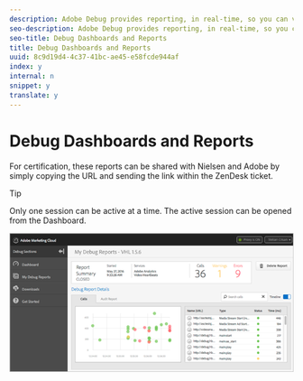 ```yaml
---
description: Adobe Debug provides reporting, in real-time, so you can view both Adobe and Nielsen hits and metadata that are being sent during video playback. Each of these reports can be saved within Debug.
seo-description: Adobe Debug provides reporting, in real-time, so you can view both Adobe and Nielsen hits and metadata that are being sent during video playback. Each of these reports can be saved within Debug.
seo-title: Debug Dashboards and Reports
title: Debug Dashboards and Reports
uuid: 8c9d19d4-4c37-41bc-ae45-e58fcde944af
index: y
internal: n
snippet: y
translate: y
---
```


# Debug Dashboards and Reports

For certification, these reports can be shared with Nielsen and Adobe by simply copying the URL and sending the link within the ZenDesk ticket. 

>[!TIP]
>
>Only one session can be active at a time. The active session can be opened from the Dashboard.

<a id="fig_D0F3FFCBDEB04D03A2B522BBFA8B1B4B"></a> ![](../../../assets/debug-dashboard.png) 
